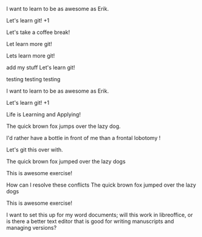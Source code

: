 I want to learn to be as awesome as Erik.

Let's learn git! +1

Let's take a coffee break!

Let learn more git!

Lets learn more git!

add my stuff
Let's learn git!

testing testing testing

I want to learn to be as awesome as Erik.


Let's learn git! +1

Life is Learning and Applying!

The quick brown fox jumps over the lazy dog.

I'd rather have a bottle in front of me than a frontal lobotomy !

Let's git this over with.

The quick brown fox jumped over the lazy dogs

This is awesome exercise!

How can I resolve these conflicts
The quick brown fox jumped over the lazy dogs

This is awesome exercise!

I want to set this up for my word documents; will this work in libreoffice, or is there a 
better text editor that is good for writing manuscripts and managing versions?
